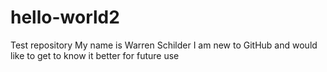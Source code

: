 # hello-world2
Test repository
My name is Warren Schilder
I am new to GitHub and would like to get to know it better for future use
